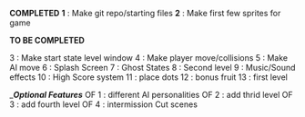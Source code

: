 __________COMPLETED__________
**1** : Make git repo/starting files
**2** : Make first few sprites for game


__________TO BE COMPLETED__________

3 : Make start state level window
4 : Make player move/collisions
5 : Make AI move
6 : Splash Screen
7 : Ghost States
8 : Second level
9 : Music/Sound effects
10 : High Score system
11 : place dots
12 : bonus fruit
13 : first level



__________Optional Features_________
OF 1 : different AI personalities
OF 2 : add thrid level
OF 3 : add fourth level
OF 4 : intermission Cut scenes

